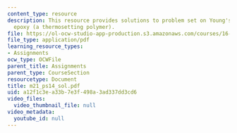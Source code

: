 ```yaml
---
content_type: resource
description: This resource provides solutions to problem set on Young's modulus for
  epoxy (a thermosetting polymer).
file: https://ol-ocw-studio-app-production.s3.amazonaws.com/courses/16-01-unified-engineering-i-ii-iii-iv-fall-2005-spring-2006/a12f1c3ea33b7e3f498a3ad337dd3cd6_m21_ps14_sol.pdf
file_type: application/pdf
learning_resource_types:
- Assignments
ocw_type: OCWFile
parent_title: Assignments
parent_type: CourseSection
resourcetype: Document
title: m21_ps14_sol.pdf
uid: a12f1c3e-a33b-7e3f-498a-3ad337dd3cd6
video_files:
  video_thumbnail_file: null
video_metadata:
  youtube_id: null
---
```


